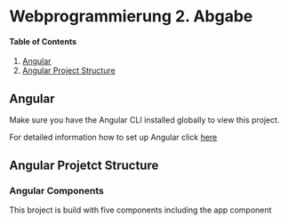 # Webprogrammierung 2. Abgabe

#### Table of Contents
1. [Angular](#angular)
2. [Angular Project Structure](#angular-project-structure)

## Angular
Make sure you have the Angular CLI installed globally to view this project.

For detailed information how to set up Angular click [here](https://angular.io/guide/setup-local)

## Angular Projetct Structure

### Angular Components

This broject is build with five components including the app component
